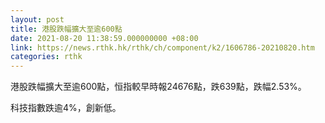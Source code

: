 ```yaml
---
layout: post
title: 港股跌幅擴大至逾600點
date: 2021-08-20 11:38:59.000000000 +08:00
link: https://news.rthk.hk/rthk/ch/component/k2/1606786-20210820.htm
categories: rthk
---
```


港股跌幅擴大至逾600點，恒指較早時報24676點，跌639點，跌幅2.53%。

科技指數跌逾4%，創新低。
